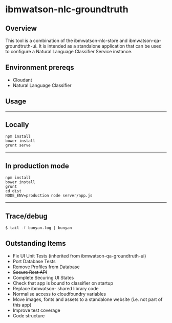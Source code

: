 # ibmwatson-nlc-groundtruth

## Overview

This tool is a combination of the ibmwatson-nlc-store and ibmwatson-qa-groundtruth-ui. It is intended as a standalone application that can be used to configure a Natural Language Classifier Service instance.

## Environment prereqs
- Cloudant
- Natural Language Classifier

## Usage
-------
Locally
-------
```
npm install
bower install
grunt serve
```
-------
In production mode
-------
```
npm install
bower install
grunt
cd dist
NODE_ENV=production node server/app.js
```
-------

## Trace/debug
```
$ tail -f bunyan.log | bunyan
```

## Outstanding Items

* Fix UI Unit Tests (inherited from ibmwatson-qa-groundtruth-ui)
* Port Database Tests
* Remove Profiles from Database
* ~~Secure Rest API~~
* Complete Securing UI States
* Check that app is bound to classifier on startup
* Replace ibmwatson- shared library code
* Normalise access to cloudfoundry variables
* Move images, fonts and assets to a standalone website (i.e. not part of this app)
* Improve test coverage
* Code structure